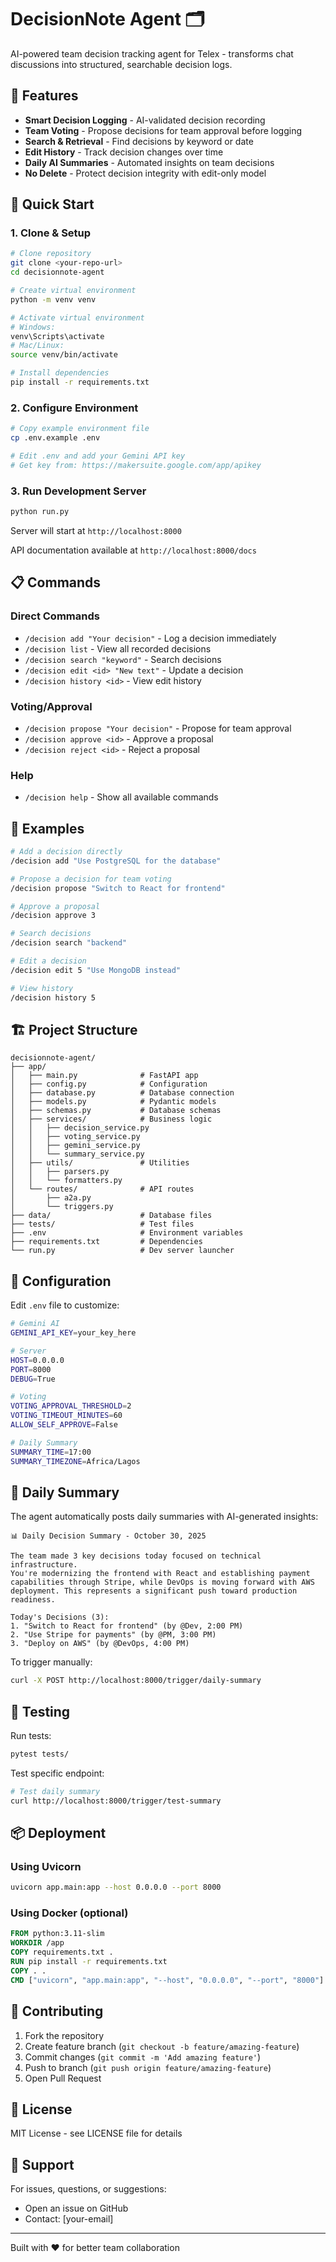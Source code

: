 # DecisionNote Agent 🗂

AI-powered team decision tracking agent for Telex - transforms chat discussions into structured, searchable decision logs.

## 🎯 Features

- **Smart Decision Logging** - AI-validated decision recording
- **Team Voting** - Propose decisions for team approval before logging
- **Search & Retrieval** - Find decisions by keyword or date
- **Edit History** - Track decision changes over time
- **Daily AI Summaries** - Automated insights on team decisions
- **No Delete** - Protect decision integrity with edit-only model

## 🚀 Quick Start

### 1. Clone & Setup

```bash
# Clone repository
git clone <your-repo-url>
cd decisionnote-agent

# Create virtual environment
python -m venv venv

# Activate virtual environment
# Windows:
venv\Scripts\activate
# Mac/Linux:
source venv/bin/activate

# Install dependencies
pip install -r requirements.txt
```

### 2. Configure Environment

```bash
# Copy example environment file
cp .env.example .env

# Edit .env and add your Gemini API key
# Get key from: https://makersuite.google.com/app/apikey
```

### 3. Run Development Server

```bash
python run.py
```

Server will start at `http://localhost:8000`

API documentation available at `http://localhost:8000/docs`

## 📋 Commands

### Direct Commands
- `/decision add "Your decision"` - Log a decision immediately
- `/decision list` - View all recorded decisions
- `/decision search "keyword"` - Search decisions
- `/decision edit <id> "New text"` - Update a decision
- `/decision history <id>` - View edit history

### Voting/Approval
- `/decision propose "Your decision"` - Propose for team approval
- `/decision approve <id>` - Approve a proposal
- `/decision reject <id>` - Reject a proposal

### Help
- `/decision help` - Show all available commands

## 📖 Examples

```bash
# Add a decision directly
/decision add "Use PostgreSQL for the database"

# Propose a decision for team voting
/decision propose "Switch to React for frontend"

# Approve a proposal
/decision approve 3

# Search decisions
/decision search "backend"

# Edit a decision
/decision edit 5 "Use MongoDB instead"

# View history
/decision history 5
```

## 🏗 Project Structure

```
decisionnote-agent/
├── app/
│   ├── main.py              # FastAPI app
│   ├── config.py            # Configuration
│   ├── database.py          # Database connection
│   ├── models.py            # Pydantic models
│   ├── schemas.py           # Database schemas
│   ├── services/            # Business logic
│   │   ├── decision_service.py
│   │   ├── voting_service.py
│   │   ├── gemini_service.py
│   │   └── summary_service.py
│   ├── utils/               # Utilities
│   │   ├── parsers.py
│   │   └── formatters.py
│   └── routes/              # API routes
│       ├── a2a.py
│       └── triggers.py
├── data/                    # Database files
├── tests/                   # Test files
├── .env                     # Environment variables
├── requirements.txt         # Dependencies
└── run.py                   # Dev server launcher
```

## 🔧 Configuration

Edit `.env` file to customize:

```bash
# Gemini AI
GEMINI_API_KEY=your_key_here

# Server
HOST=0.0.0.0
PORT=8000
DEBUG=True

# Voting
VOTING_APPROVAL_THRESHOLD=2
VOTING_TIMEOUT_MINUTES=60
ALLOW_SELF_APPROVE=False

# Daily Summary
SUMMARY_TIME=17:00
SUMMARY_TIMEZONE=Africa/Lagos
```

## 🤖 Daily Summary

The agent automatically posts daily summaries with AI-generated insights:

```
📊 Daily Decision Summary - October 30, 2025

The team made 3 key decisions today focused on technical infrastructure. 
You're modernizing the frontend with React and establishing payment 
capabilities through Stripe, while DevOps is moving forward with AWS 
deployment. This represents a significant push toward production readiness.

Today's Decisions (3):
1. "Switch to React for frontend" (by @Dev, 2:00 PM)
2. "Use Stripe for payments" (by @PM, 3:00 PM)
3. "Deploy on AWS" (by @DevOps, 4:00 PM)
```

To trigger manually:
```bash
curl -X POST http://localhost:8000/trigger/daily-summary
```

## 🧪 Testing

Run tests:
```bash
pytest tests/
```

Test specific endpoint:
```bash
# Test daily summary
curl http://localhost:8000/trigger/test-summary
```

## 📦 Deployment

### Using Uvicorn
```bash
uvicorn app.main:app --host 0.0.0.0 --port 8000
```

### Using Docker (optional)
```dockerfile
FROM python:3.11-slim
WORKDIR /app
COPY requirements.txt .
RUN pip install -r requirements.txt
COPY . .
CMD ["uvicorn", "app.main:app", "--host", "0.0.0.0", "--port", "8000"]
```

## 🤝 Contributing

1. Fork the repository
2. Create feature branch (`git checkout -b feature/amazing-feature`)
3. Commit changes (`git commit -m 'Add amazing feature'`)
4. Push to branch (`git push origin feature/amazing-feature`)
5. Open Pull Request

## 📄 License

MIT License - see LICENSE file for details

## 🙋 Support

For issues, questions, or suggestions:
- Open an issue on GitHub
- Contact: [your-email]

---

Built with ❤️ for better team collaboration
